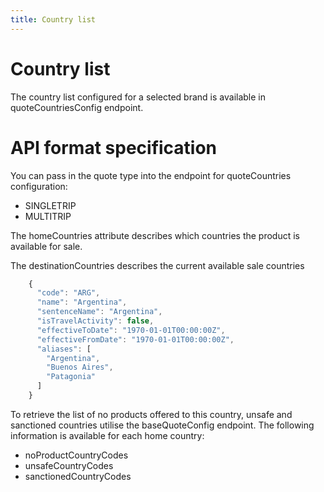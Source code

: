 ```yaml
---
title: Country list
---
```


# Country list

The country list configured for a selected brand is available in quoteCountriesConfig endpoint.

# API format specification

You can pass in the quote type into the endpoint for quoteCountries configuration:

 - SINGLETRIP 
 - MULTITRIP

The homeCountries attribute describes which countries the product is available for sale.

The destinationCountries describes the current available sale countries 
```javascript
    {
      "code": "ARG",
      "name": "Argentina",
      "sentenceName": "Argentina",
      "isTravelActivity": false,
      "effectiveToDate": "1970-01-01T00:00:00Z",
      "effectiveFromDate": "1970-01-01T00:00:00Z",
      "aliases": [
        "Argentina",
        "Buenos Aires",
        "Patagonia"
      ]
    }
```

To retrieve the list of no products offered to this country, unsafe and sanctioned countries utilise the baseQuoteConfig endpoint. The following information is available for each home country:

 - noProductCountryCodes
 - unsafeCountryCodes
 - sanctionedCountryCodes 